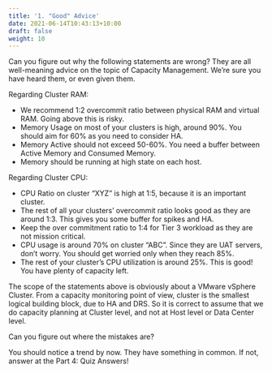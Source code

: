 ```yaml
---
title: '1. "Good" Advice'
date: 2021-06-14T10:43:13+10:00
draft: false
weight: 10
---
```


Can you figure out why the following statements are wrong? They are all well-meaning advice on the topic of Capacity Management. We’re sure you have heard them, or even given them. 

Regarding Cluster RAM:

- We recommend 1:2 overcommit ratio between physical RAM and virtual RAM. Going above this is risky.
- Memory Usage on most of your clusters is high, around 90%. You should aim for 60% as you need to consider HA.
- Memory Active should not exceed 50-60%. You need a buffer between Active Memory and Consumed Memory.
- Memory should be running at high state on each host. 

Regarding Cluster CPU:

- CPU Ratio on cluster “XYZ” is high at 1:5, because it is an important cluster.
- The rest of all your clusters’ overcommit ratio looks good as they are around 1:3. This gives you some buffer for spikes and HA.
- Keep the over commitment ratio to 1:4 for Tier 3 workload as they are not mission critical.
- CPU usage is around 70% on cluster “ABC”. Since they are UAT servers, don’t worry. You should get worried only when they reach 85%.
- The rest of your cluster’s CPU utilization is around 25%. This is good! You have plenty of capacity left.

The scope of the statements above is obviously about a VMware vSphere Cluster. From a capacity monitoring point of view, cluster is the smallest logical building block, due to HA and DRS. So it is correct to assume that we do capacity planning at Cluster level, and not at Host level or Data Center level.

Can you figure out where the mistakes are?

You should notice a trend by now. They have something in common. If not, answer at the Part 4: Quiz Answers!